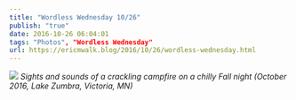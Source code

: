 ```yaml
---
title: "Wordless Wednesday 10/26"
publish: "true"
date: 2016-10-26 06:04:01
tags: "Photos", "Wordless Wednesday"
url: https://ericmwalk.blog/2016/10/26/wordless-wednesday.html
---
```


![](https://ericmwalk.blog/uploads/2022/112abd9afa.jpg)
*Sights and sounds of a crackling campfire on a chilly Fall night (October 2016, Lake Zumbra, Victoria, MN)*